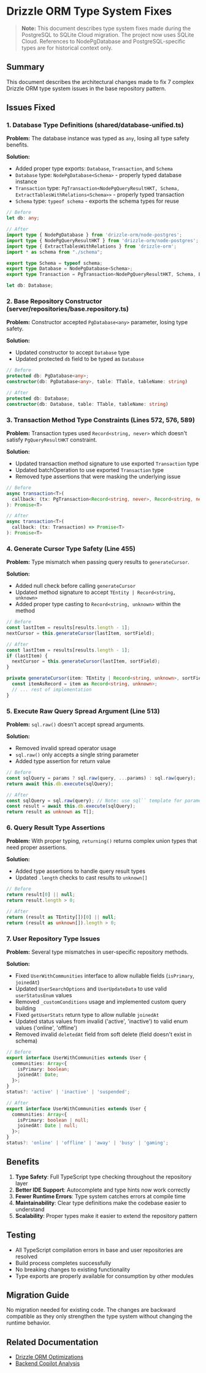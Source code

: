 # Drizzle ORM Type System Fixes

> **Note:** This document describes type system fixes made during the PostgreSQL to SQLite Cloud migration. The project now uses SQLite Cloud. References to NodePgDatabase and PostgreSQL-specific types are for historical context only.

## Summary
This document describes the architectural changes made to fix 7 complex Drizzle ORM type system issues in the base repository pattern.

## Issues Fixed

### 1. Database Type Definitions (shared/database-unified.ts)
**Problem:** The database instance was typed as `any`, losing all type safety benefits.

**Solution:**
- Added proper type exports: `Database`, `Transaction`, and `Schema`
- `Database` type: `NodePgDatabase<Schema>` - properly typed database instance
- `Transaction` type: `PgTransaction<NodePgQueryResultHKT, Schema, ExtractTablesWithRelations<Schema>>` - properly typed transaction
- `Schema` type: `typeof schema` - exports the schema types for reuse

```typescript
// Before
let db: any;

// After
import type { NodePgDatabase } from 'drizzle-orm/node-postgres';
import type { NodePgQueryResultHKT } from 'drizzle-orm/node-postgres';
import type { ExtractTablesWithRelations } from 'drizzle-orm';
import * as schema from "./schema";

export type Schema = typeof schema;
export type Database = NodePgDatabase<Schema>;
export type Transaction = PgTransaction<NodePgQueryResultHKT, Schema, ExtractTablesWithRelations<Schema>>;

let db: Database;
```

### 2. Base Repository Constructor (server/repositories/base.repository.ts)
**Problem:** Constructor accepted `PgDatabase<any>` parameter, losing type safety.

**Solution:**
- Updated constructor to accept `Database` type
- Updated protected `db` field to be typed as `Database`

```typescript
// Before
protected db: PgDatabase<any>;
constructor(db: PgDatabase<any>, table: TTable, tableName: string)

// After
protected db: Database;
constructor(db: Database, table: TTable, tableName: string)
```

### 3. Transaction Method Type Constraints (Lines 572, 576, 589)
**Problem:** Transaction types used `Record<string, never>` which doesn't satisfy `PgQueryResultHKT` constraint.

**Solution:**
- Updated transaction method signature to use exported `Transaction` type
- Updated batchOperation to use exported `Transaction` type
- Removed type assertions that were masking the underlying issue

```typescript
// Before
async transaction<T>(
  callback: (tx: PgTransaction<Record<string, never>, Record<string, never>, Record<string, never>>) => Promise<T>
): Promise<T>

// After
async transaction<T>(
  callback: (tx: Transaction) => Promise<T>
): Promise<T>
```

### 4. Generate Cursor Type Safety (Line 455)
**Problem:** Type mismatch when passing query results to `generateCursor`.

**Solution:**
- Added null check before calling `generateCursor`
- Updated method signature to accept `TEntity | Record<string, unknown>`
- Added proper type casting to `Record<string, unknown>` within the method

```typescript
// Before
const lastItem = results[results.length - 1];
nextCursor = this.generateCursor(lastItem, sortField);

// After
const lastItem = results[results.length - 1];
if (lastItem) {
  nextCursor = this.generateCursor(lastItem, sortField);
}

private generateCursor(item: TEntity | Record<string, unknown>, sortField: string): string {
  const itemAsRecord = item as Record<string, unknown>;
  // ... rest of implementation
}
```

### 5. Execute Raw Query Spread Argument (Line 513)
**Problem:** `sql.raw()` doesn't accept spread arguments.

**Solution:**
- Removed invalid spread operator usage
- `sql.raw()` only accepts a single string parameter
- Added type assertion for return value

```typescript
// Before
const sqlQuery = params ? sql.raw(query, ...params) : sql.raw(query);
return await this.db.execute(sqlQuery);

// After
const sqlQuery = sql.raw(query); // Note: use sql`` template for parameterized queries
const result = await this.db.execute(sqlQuery);
return result as unknown as T[];
```

### 6. Query Result Type Assertions
**Problem:** With proper typing, `returning()` returns complex union types that need proper assertions.

**Solution:**
- Added type assertions to handle query result types
- Updated `.length` checks to cast results to `unknown[]`

```typescript
// Before
return result[0] || null;
return result.length > 0;

// After
return (result as TEntity[])[0] || null;
return (result as unknown[]).length > 0;
```

### 7. User Repository Type Issues
**Problem:** Several type mismatches in user-specific repository methods.

**Solution:**
- Fixed `UserWithCommunities` interface to allow nullable fields (`isPrimary`, `joinedAt`)
- Updated `UserSearchOptions` and `UserUpdateData` to use valid `userStatusEnum` values
- Removed `_customConditions` usage and implemented custom query building
- Fixed `getUserStats` return type to allow nullable `joinedAt`
- Updated status values from invalid ('active', 'inactive') to valid enum values ('online', 'offline')
- Removed invalid `deletedAt` field from soft delete (field doesn't exist in schema)

```typescript
// Before
export interface UserWithCommunities extends User {
  communities: Array<{
    isPrimary: boolean;
    joinedAt: Date;
  }>;
}
status?: 'active' | 'inactive' | 'suspended';

// After
export interface UserWithCommunities extends User {
  communities: Array<{
    isPrimary: boolean | null;
    joinedAt: Date | null;
  }>;
}
status?: 'online' | 'offline' | 'away' | 'busy' | 'gaming';
```

## Benefits

1. **Type Safety**: Full TypeScript type checking throughout the repository layer
2. **Better IDE Support**: Autocomplete and type hints now work correctly
3. **Fewer Runtime Errors**: Type system catches errors at compile time
4. **Maintainability**: Clear type definitions make the codebase easier to understand
5. **Scalability**: Proper types make it easier to extend the repository pattern

## Testing

- All TypeScript compilation errors in base and user repositories are resolved
- Build process completes successfully
- No breaking changes to existing functionality
- Type exports are properly available for consumption by other modules

## Migration Guide

No migration needed for existing code. The changes are backward compatible as they only strengthen the type system without changing the runtime behavior.

## Related Documentation

- [Drizzle ORM Optimizations](./DRIZZLE_OPTIMIZATIONS.md)
- [Backend Copilot Analysis](../../docs/backend/BACKEND_COPILOT_ANALYSIS.md)
